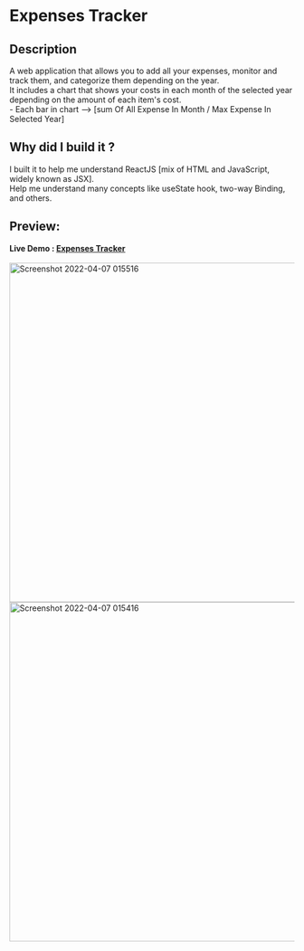 <h1>Expenses Tracker</h1>
<h2>Description</h2>
<p>
A web application that allows you to add all your expenses, monitor and track them, and categorize them depending on the year.</br>
It includes a chart that shows your costs in each month of the selected year depending on the amount of each item's cost.</br> 
- Each bar in chart --> [sum Of All Expense In Month / Max Expense In Selected Year]
</p>
<h2>Why did I build it ?</h2>
<p>
I built it to help me understand ReactJS [mix of HTML and JavaScript, widely known as JSX].</br>
Help me understand many concepts like useState hook, two-way Binding, and others.
</p>
<h2>Preview:</h2>
<strong>Live Demo : <a href="https://visionary-douhua-b660b2.netlify.app/">Expenses Tracker</a></strong></br></br>
<img width="600" alt="Screenshot 2022-04-07 015516" src="https://user-images.githubusercontent.com/63476270/162090667-91247f0f-ba32-400c-a804-97b337ac4154.png">
<img width="600" alt="Screenshot 2022-04-07 015416" src="https://user-images.githubusercontent.com/63476270/162090999-dd7eeab6-633d-4b55-b5c5-74cafdb2715e.png">
